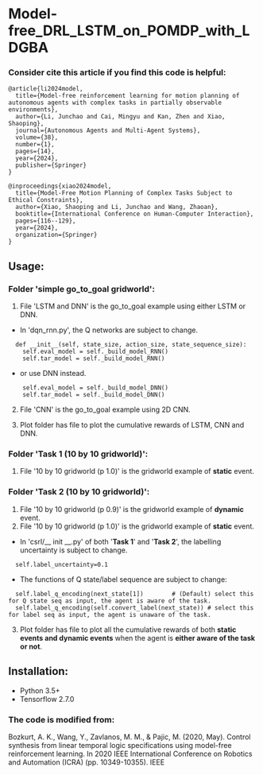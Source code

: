 # Model-free_DRL_LSTM_on_POMDP_with_LDGBA

### Consider cite this article if you find this code is helpful:
```
@article{li2024model,
  title={Model-free reinforcement learning for motion planning of autonomous agents with complex tasks in partially observable environments},
  author={Li, Junchao and Cai, Mingyu and Kan, Zhen and Xiao, Shaoping},
  journal={Autonomous Agents and Multi-Agent Systems},
  volume={38},
  number={1},
  pages={14},
  year={2024},
  publisher={Springer}
}
```

```
@inproceedings{xiao2024model,
  title={Model-Free Motion Planning of Complex Tasks Subject to Ethical Constraints},
  author={Xiao, Shaoping and Li, Junchao and Wang, Zhaoan},
  booktitle={International Conference on Human-Computer Interaction},
  pages={116--129},
  year={2024},
  organization={Springer}
}
```

## Usage:
### Folder 'simple go_to_goal gridworld':

1. File 'LSTM and DNN' is the go_to_goal example using either LSTM or DNN.

-  In 'dqn_rnn.py', the Q networks are subject to change.
```
  def __init__(self, state_size, action_size, state_sequence_size):
    self.eval_model = self._build_model_RNN()
    self.tar_model = self._build_model_RNN()
```
-  or use DNN instead.
```
    self.eval_model = self._build_model_DNN()
    self.tar_model = self._build_model_DNN()
```

2. File 'CNN' is the go_to_goal example using 2D CNN.

3. Plot folder has file to plot the cumulative rewards of LSTM, CNN and DNN.



### Folder 'Task 1 (10 by 10 gridworld)':
1. File '10 by 10 gridworld (p 1.0)' is the gridworld example of **static** event.
### Folder 'Task 2 (10 by 10 gridworld)':
1. File '10 by 10 gridworld (p 0.9)' is the gridworld example of **dynamic** event.
2. File '10 by 10 gridworld (p 1.0)' is the gridworld example of **static** event.

-  In 'csrl/__ init __.py' of both '**Task 1**' and '**Task 2**', the labelling uncertainty is subject to change.
```
  self.label_uncertainty=0.1
```
-  The functions of Q state/label sequence are subject to change:

```
  self.label_q_encoding(next_state[1])        # (Default) select this for Q state seq as input, the agent is aware of the task.
  self.label_q_encoding(self.convert_label(next_state)) # select this for label seq as input, the agent is unaware of the task.
```
3. Plot folder has file to plot all the cumulative rewards of both **static events and dynamic events** when the agent is **either aware of the task or not**.

## Installation:
  - Python 3.5+
  - Tensorflow 2.7.0

### The code is modified from: 
Bozkurt, A. K., Wang, Y., Zavlanos, M. M., & Pajic, M. (2020, May). Control synthesis from linear temporal logic specifications using model-free reinforcement learning. In 2020 IEEE International Conference on Robotics and Automation (ICRA) (pp. 10349-10355). IEEE

